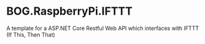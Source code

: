 # BOG.RaspberryPi.IFTTT
A template for a ASP.NET Core Restful Web API which interfaces with IFTTT (If This, Then That)
